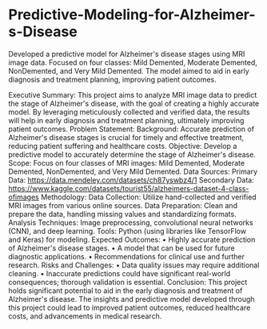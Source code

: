 # Predictive-Modeling-for-Alzheimer-s-Disease
Developed a predictive model for Alzheimer's disease stages using MRI image data. Focused on four classes: Mild Demented, Moderate Demented, NonDemented, and Very Mild Demented. The model aimed to aid in early diagnosis and treatment planning, improving patient outcomes.

Executive Summary:
This project aims to analyze MRI image data to predict the stage of Alzheimer's disease, with the
goal of creating a highly accurate model. By leveraging meticulously collected and verified data,
the results will help in early diagnosis and treatment planning, ultimately improving patient
outcomes.
Problem Statement:
Background: Accurate prediction of Alzheimer's disease stages is crucial for timely and
effective treatment, reducing patient suffering and healthcare costs.
Objective: Develop a predictive model to accurately determine the stage of Alzheimer's disease.
Scope: Focus on four classes of MRI images: Mild Demented, Moderate Demented, NonDemented, and Very Mild Demented.
Data Sources:
Primary Data: https://data.mendeley.com/datasets/ch87yswbz4/1
Secondary Data: https://www.kaggle.com/datasets/tourist55/alzheimers-dataset-4-class-ofimages
Methodology:
Data Collection: Utilize hand-collected and verified MRI images from various online sources.
Data Preparation: Clean and prepare the data, handling missing values and standardizing
formats.
Analysis Techniques: Image preprocessing, convolutional neural networks (CNN), and deep
learning.
Tools: Python (using libraries like TensorFlow and Keras) for modeling.
Expected Outcomes:
• Highly accurate prediction of Alzheimer's disease stages.
• A model that can be used for future diagnostic applications.
• Recommendations for clinical use and further research.
Risks and Challenges:
• Data quality issues may require additional cleaning.
• Inaccurate predictions could have significant real-world consequences; thorough
validation is essential.
Conclusion:
This project holds significant potential to aid in the early diagnosis and treatment of Alzheimer's
disease. The insights and predictive model developed through this project could lead to improved
patient outcomes, reduced healthcare costs, and advancements in medical research.
